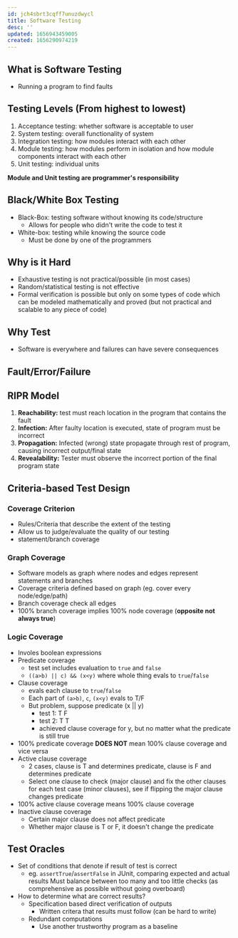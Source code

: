 ```yaml
---
id: jch4sbrt3cqff7unuzdwycl
title: Software Testing
desc: ''
updated: 1656943459005
created: 1656290974219
---
```


## What is Software Testing
* Running a program to find faults

## Testing Levels (From highest to lowest)
1. Acceptance testing: whether software is acceptable to user
2. System testing: overall functionality of system
3. Integration testing: how modules interact with each other
4. Module testing: how modules perform in isolation and how module components interact with each other
5. Unit testing: individual units

**Module and Unit testing are programmer's responsibility**

## Black/White Box Testing
* Black-Box: testing software without knowing its code/structure
    * Allows for people who didn't write the code to test it
* White-box: testing while knowing the source code
    * Must be done by one of the programmers

## Why is it Hard
* Exhaustive testing is not practical/possible (in most cases)
* Random/statistical testing is not effective
* Formal verification is possible but only on some types of code which can be modeled mathematically and proved (but not practical and scalable to any piece of code)

## Why Test
* Software is everywhere and failures can have severe consequences

## Fault/Error/Failure


## RIPR Model
1. **Reachability:** test must reach location in the program that contains the fault
2. **Infection:** After faulty location is executed, state of program must be incorrect
3. **Propagation:** Infected (wrong) state propagate through rest of program, causing incorrect output/final state
4. **Revealability:** Tester must observe the incorrect portion of the final program state


## Criteria-based Test Design
### Coverage Criterion
* Rules/Criteria that describe the extent of the testing
* Allow us to judge/evaluate the quality of our testing
* statement/branch coverage

### Graph Coverage
* Software models as graph where nodes and edges represent statements and branches
* Coverage criteria defined based on graph (eg. cover every node/edge/path)
* Branch coverage check all edges
* 100% branch coverage implies 100% node coverage (**opposite not always true**)

### Logic Coverage
* Involes boolean expressions
* Predicate coverage
    * test set includes evaluation to `true` and `false`
    * `((a>b) || c) && (x<y)` where whole thing evals to `true`/`false`
* Clause coverage
    * evals each clause to `true`/`false`
    * Each part of `(a>b)`, `c`, `(x<y)` evals to T/F
    * But problem, suppose predicate (x || y)
        * test 1: T F
        * test 2: T T
        * achieved clause coverage for y, but no matter what the predicate is still true
* 100% predicate coverage **DOES NOT** mean 100% clause coverage and vice versa
* Active clause coverage
    * 2 cases, clause is T and determines predicate, clause is F and determines predicate 
    * Select one clause to check (major clause) and fix the other clauses for each test case (minor clauses), see if flipping the major clause changes predicate
* 100% active clause coverage means 100% clause coverage
* Inactive clause coverage
    * Certain major clause does not affect predicate
    * Whether major clause is T or F, it doesn't change the predicate

## Test Oracles
* Set of conditions that denote if result of test is correct 
    * eg. `assertTrue`/`assertFalse` in JUnit, comparing expected and actual results
Must balance between too many and too little checks (as comprehensive as possible without going overboard)
* How to determine what are correct results?
    * Specification based direct verification of outputs
        * Written critera that results must follow (can be hard to write)
    * Redundant computations
        * Use another trustworthy program as a baseline  